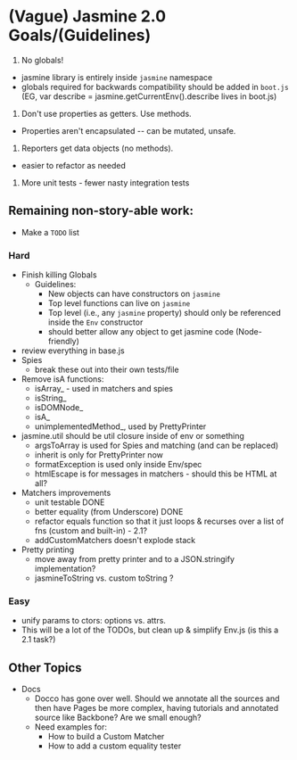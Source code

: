 # (Vague) Jasmine 2.0 Goals/(Guidelines)

1. No globals!
  * jasmine library is entirely inside `jasmine` namespace
  * globals required for backwards compatibility should be added in `boot.js` (EG, var describe = jasmine.getCurrentEnv().describe lives in boot.js)
1. Don't use properties as getters. Use methods.
  * Properties aren't encapsulated -- can be mutated, unsafe.
1. Reporters get data objects (no methods).
  * easier to refactor as needed
1. More unit tests - fewer nasty integration tests

## Remaining non-story-able work:
* Make a `TODO` list

### Hard
* Finish killing Globals
  * Guidelines:
    * New objects can have constructors on `jasmine`
    * Top level functions can live on `jasmine`
    * Top level (i.e., any `jasmine` property) should only be referenced inside the `Env` constructor
    * should better allow any object to get jasmine code (Node-friendly)
* review everything in base.js
* Spies
  * break these out into their own tests/file
* Remove isA functions:
  * isArray_ - used in matchers and spies
  * isString_
  * isDOMNode_
  * isA_
  * unimplementedMethod_, used by PrettyPrinter
* jasmine.util should be util closure inside of env or something
  * argsToArray is used for Spies and matching (and can be replaced)
  * inherit is only for PrettyPrinter now
  * formatException is used only inside Env/spec
  * htmlEscape is for messages in matchers - should this be HTML at all?
* Matchers improvements
  * unit testable DONE
  * better equality (from Underscore) DONE
  * refactor equals function so that it just loops & recurses over a list of fns (custom and built-in) - 2.1?
  * addCustomMatchers doesn't explode stack
* Pretty printing
  * move away from pretty printer and to a JSON.stringify implementation?
  * jasmineToString vs. custom toString ?

### Easy

* unify params to ctors: options vs. attrs.
* This will be a lot of the TODOs, but clean up & simplify Env.js (is this a 2.1 task?)

## Other Topics

* Docs
  * Docco has gone over well. Should we annotate all the sources and then have Pages be more complex, having tutorials and annotated source like Backbone? Are we small enough?
  * Need examples for:
     * How to build a Custom Matcher
     * How to add a custom equality tester





